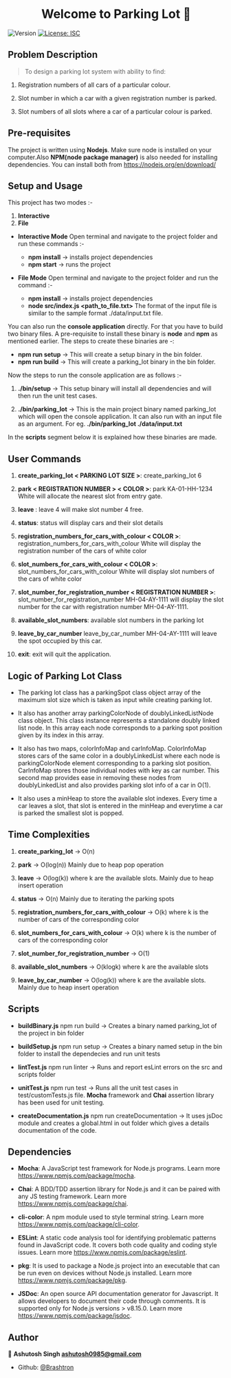 <h1 align="center">Welcome to Parking Lot 👋</h1>
<p>
  <img alt="Version" src="https://img.shields.io/badge/version-1.0.0-blue.svg?cacheSeconds=2592000" />
  <a href="#" target="_blank">
    <img alt="License: ISC" src="https://img.shields.io/badge/License-ISC-yellow.svg" />
  </a>
</p>

## Problem Description
> To design a parking lot system with ability to find:
1) Registration numbers of all cars of a particular colour.

2) Slot number in which a car with a given registration number is parked.

3) Slot numbers of all slots where a car of a particular colour is parked.

## Pre-requisites
The project is written using **Nodejs**. Make sure node is installed on your computer.Also **NPM(node package manager)** is also needed for installing dependencies. You can install both from https://nodejs.org/en/download/

## Setup and Usage
This project has two modes :-
1) **Interactive**
2) **File**

* **Interactive Mode**
	Open terminal and navigate to the project folder and run these commands :-
	* **npm install** -> installs project dependencies
	* **npm start** -> runs the project

* **File Mode**
	Open terminal and navigate to the project folder and run the command :-
	* **npm install** -> installs project dependencies
	* **node src/index.js  <path_to_file.txt>**
	The format of the input file is similar to the  sample format ./data/input.txt file. 

You can also run the **console application** directly. For that you have to build two binary files. A pre-requisite to install these binary is **node** and **npm** as mentioned earlier. The steps to create these binaries are -:
* **npm run setup** -> This will create a setup binary in the bin folder.
* **npm run build** -> This will create a parking_lot binary in the bin folder.

Now the steps to run the console application are as follows :-	
1) **./bin/setup** -> This setup binary will install all dependencies and will then run the unit test cases.
	
2) **./bin/parking_lot** -> This is the main project binary named parking_lot which will open the console application. It can also run with an input file as an argument. For eg. **./bin/parking_lot ./data/input.txt**

In the **scripts** segment below it is explained how these binaries are made.

## User Commands
1) **create_parking_lot < PARKING LOT SIZE >**: create_parking_lot 6

2) **park < REGISTRATION NUMBER > < COLOR >**: park KA-01-HH-1234 White will allocate the nearest slot from entry gate.

3) **leave <SLOT NUMBER>**: leave 4 will make slot number 4 free.

4) **status**: status will display cars and their slot details
	
5) **registration_numbers_for_cars_with_colour < COLOR >**: registration_numbers_for_cars_with_colour White will display the registration number of the cars of white color

6) **slot_numbers_for_cars_with_colour < COLOR >**: slot_numbers_for_cars_with_colour White will display slot numbers of the cars of white color 

7) **slot_number_for_registration_number < REGISTRATION NUMBER >**: slot_number_for_registration_number MH-04-AY-1111 will display the slot number for the car with registration number MH-04-AY-1111.

8) **available_slot_numbers**: available slot numbers in the parking lot

9) **leave_by_car_number <REGISTRATION NUMBER>** leave_by_car_number MH-04-AY-1111 will leave the spot occupied by this car.

10) **exit**: exit will quit the application.

## Logic of Parking Lot Class
* The parking lot class has a parkingSpot class object array of the maximum slot size which is taken as input while creating parking lot. 

* It also has another array parkingColorNode of doublyLinkedListNode class object. This class instance represents a standalone doubly linked list node. In this array each node corresponds to a parking spot position given by its index in this array. 

* It also has two maps, colorInfoMap and carInfoMap. ColorInfoMap stores cars of the same color in a doublyLinkedList where each node is parkingColorNode element corresponding to a parking slot position. CarInfoMap stores those individual nodes with key as car number. This second map provides ease in removing these nodes from doublyLinkedList and also provides parking slot info of a car in O(1).

* It also uses a minHeap to store the available slot indexes. Every time a car leaves a slot, that slot is entered in the minHeap and everytime a car is parked the smallest slot is popped.

## Time Complexities
1) **create_parking_lot** -> O(n)

2) **park** -> O(log(n)) Mainly due to heap pop operation

3) **leave** -> O(log(k)) where k are the available slots. Mainly due to heap insert operation

4) **status** -> O(n) Mainly due to iterating the parking spots

5) **registration_numbers_for_cars_with_colour** -> O(k) where k is the number of cars of the corresponding color

6) **slot_numbers_for_cars_with_colour** ->  O(k) where k is the number of cars of the corresponding color

7) **slot_number_for_registration_number** -> O(1)

8) **available_slot_numbers** -> O(klogk) where k are the available slots

9) **leave_by_car_number** -> O(log(k))  where k are the available slots. Mainly due to heap insert operation


## Scripts
* **buildBinary.js** 
	npm run build -> Creates a binary named parking_lot of the project in bin folder

* **buildSetup.js**
	npm run setup -> Creates a binary named setup in the bin folder to install the dependecies and run unit tests

* **lintTest.js**
	npm run linter -> Runs and report esLint errors on the src and scripts folder

* **unitTest.js**
	npm run test -> Runs all the unit test cases in test/customTests.js file. **Mocha** framework and **Chai** assertion library has been used for unit testing.

* **createDocumentation.js**
	npm run createDocumentation -> It uses jsDoc module and creates a global.html in out folder which gives a details documentation of the code.

## Dependencies
* **Mocha**: A JavaScript test framework for Node.js programs. Learn more https://www.npmjs.com/package/mocha.

* **Chai**: A BDD/TDD assertion library for Node.js and it can be paired with any JS testing framework. Learn more https://www.npmjs.com/package/chai.

* **cli-color**: A npm module used to style terminal string. Learn more https://www.npmjs.com/package/cli-color.

* **ESLint**: A static code analysis tool for identifying problematic patterns found in JavaScript code. It covers both code quality and coding style issues. Learn more https://www.npmjs.com/package/eslint.

* **pkg**: It is used to package a Node.js project into an executable that can be run even on devices without Node.js installed. Learn more https://www.npmjs.com/package/pkg.

* **JSDoc**: An open source API documentation generator for Javascript. It allows developers to document their code through comments. It is supported only for Node.js versions > v8.15.0. Learn more https://www.npmjs.com/package/jsdoc.

## Author

👤 **Ashutosh Singh <ashutosh0985@gmail.com>**

* Github: [@Brashtron](https://github.com/Brashtron)